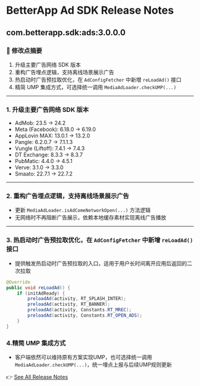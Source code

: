 # BetterApp Ad SDK Release Notes

## com.betterapp.sdk:ads:3.0.0.0

### 📝 修改点摘要
1. 升级主要广告网络 SDK 版本
2. 重构广告埋点逻辑，支持离线场景展示广告
3. 热启动时广告预拉取优化，在 `AdConfigFetcher` 中新增 `reLoadAd()` 接口
4. 精简 UMP 集成方式，可选择统一调用 `MediaAdLoader.checkUMP(...)`

---

### 1. 升级主要广告网络 SDK 版本
- AdMob: 23.5 → 24.2
- Meta (Facebook): 6.18.0 → 6.19.0
- AppLovin MAX: 13.0.1 → 13.2.0
- Pangle: 6.2.0.7 → 7.1.1.3
- Vungle (Liftoff): 7.4.1 → 7.4.3
- DT Exchange: 8.3.3 → 8.3.7
- PubMatic: 4.4.0 → 4.5.1
- Verve: 3.1.0 → 3.3.0
- Smaato: 22.7.1 → 22.7.2

---

### 2. 重构广告埋点逻辑，支持离线场景展示广告
- 更新 `MediaAdLoader.isAdComeNetworkOpen(...)` 方法逻辑
- 无网络时不再阻断广告展示，依赖本地缓存素材实现离线广告播放

---

### 3. 热启动时广告预拉取优化，在 `AdConfigFetcher` 中新增 `reLoadAd()` 接口
- 提供触发热启动时广告预拉取的入口，适用于用户长时间离开应用后返回的二次拉取

```java
@Override
public void reLoadAd() {
    if (initAdReady) {
        preloadAd(activity, RT_SPLASH_INTER);
        preloadAd(activity, RT_BANNER);
        preloadAd(activity, Constants.RT_MREC);
        preloadAd(activity, Constants.RT_OPEN_ADS);
    }
}
```

### 4.精简 UMP 集成方式
- 客户端依然可以维持原有方案实现UMP，也可选择统一调用 `MediaAdLoader.checkUMP(...)`，统一埋点上报与后续UMP规则更新


👉 [See All Release Notes](./ad_sdk_release_note.md)

